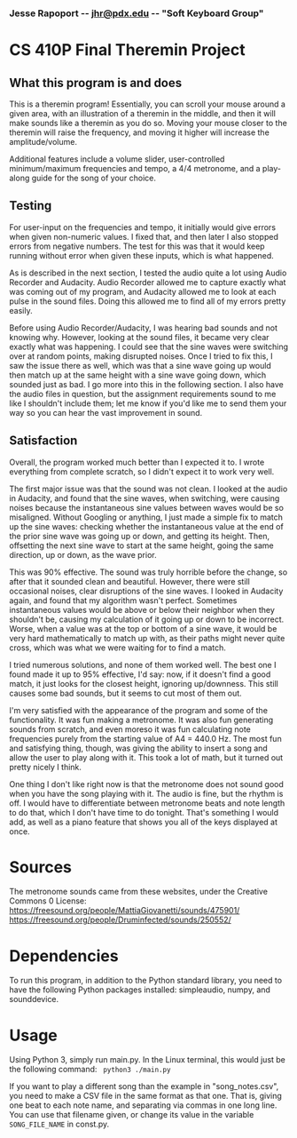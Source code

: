 
### Jesse Rapoport -- jhr@pdx.edu -- "Soft Keyboard Group"

# CS 410P Final Theremin Project
## What this program is and does

This is a theremin program! Essentially, you can scroll your mouse around a given area, with an illustration of a theremin in the middle, and then it will make sounds like a theremin as you do so. Moving your mouse closer to the theremin will raise the frequency, and moving it higher will increase the amplitude/volume.

Additional features include a volume slider, user-controlled minimum/maximum frequencies and tempo, a 4/4 metronome, and a play-along guide for the song of your choice.

## Testing

For user-input on the frequencies and tempo, it initially would give errors when given non-numeric values. I fixed that, and then later I also stopped errors from negative numbers. The test for this was that it would keep running without error when given these inputs, which is what happened. 

As is described in the next section, I tested the audio quite a lot using Audio Recorder and Audacity. Audio Recorder allowed me to capture exactly what was coming out of my program, and Audacity allowed me to look at each pulse in the sound files. Doing this allowed me to find all of my errors pretty easily. 

Before using Audio Recorder/Audacity, I was hearing bad sounds and not knowing why. However, looking at the sound files, it became very clear exactly what was happening. I could see that the sine waves were switching over at random points, making disrupted noises. Once I tried to fix this, I saw the issue there as well, which was that a sine wave going up would then match up at the same height with a sine wave going down, which sounded just as bad. I go more into this in the following section. I also have the audio files in question, but the assignment requirements sound to me like I shouldn't include them; let me know if you'd like me to send them your way so you can hear the vast improvement in sound.


## Satisfaction
Overall, the program worked much better than I expected it to. I wrote everything from complete scratch, so I didn't expect it to work very well.

The first major issue was that the sound was not clean. I looked at the audio in Audacity, and found that the sine waves, when switching, were causing noises because the instantaneous sine values between waves would be so misaligned. Without Googling or anything, I just made a simple fix to match up the sine waves: checking whether the instantaneous value at the end of the prior sine wave was going up or down, and getting its height. Then, offsetting the next sine wave to start at the same height, going the same direction, up or down, as the wave prior.

This was 90% effective. The sound was truly horrible before the change, so after that it sounded clean and beautiful. However, there were still occasional noises, clear disruptions of the sine waves. I looked in Audacity again, and found that my algorithm wasn't perfect. Sometimes instantaneous values would be above or below their neighbor when they shouldn't be, causing my calculation of it going up or down to be incorrect. Worse, when a value was at the top or bottom of a sine wave, it would be very hard mathematically to match up with, as their paths might never quite cross, which was what we were waiting for to find a match.

I tried numerous solutions, and none of them worked well. The best one I found made it up to 95% effective, I'd say: now, if it doesn't find a good match, it just looks for the closest height, ignoring up/downness. This still causes some bad sounds, but it seems to cut most of them out.

I'm very satisfied with the appearance of the program and some of the functionality. It was fun making a metronome. It was also fun generating sounds from scratch, and even moreso it was fun calculating note frequencies purely from the starting value of A4 = 440.0 Hz. The most fun and satisfying thing, though, was giving the ability to insert a song and allow the user to play along with it. This took a lot of math, but it turned out pretty nicely I think.

One thing I don't like right now is that the metronome does not sound good when you have the song playing with it. The audio is fine, but the rhythm is off. I would have to differentiate between metronome beats and note length to do that, which I don't have time to do tonight. That's something I would add, as well as a piano feature that shows you all of the keys displayed at once. 

# Sources
The metronome sounds came from these websites, under the Creative Commons  0 License:
https://freesound.org/people/MattiaGiovanetti/sounds/475901/
https://freesound.org/people/Druminfected/sounds/250552/

# Dependencies
To run this program, in addition to the Python standard library, you need to have the following Python packages installed: simpleaudio, numpy, and sounddevice.

# Usage
Using Python 3, simply run main.py. In the Linux terminal, this would just be the  following command:  <code> python3 ./main.py </code>

If you want to play a different song than the example in "song_notes.csv", you need to make a CSV file in the same format as that one. That is, giving one beat to each note name, and separating via commas in one long line. You can use that filename given, or change its value in the variable <code>SONG_FILE_NAME</code> in const.py.
